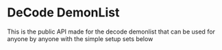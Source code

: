 # DeCode DemonList
This is the public API made for the decode demonlist that can be used for anyone by anyone with the simple setup sets below

